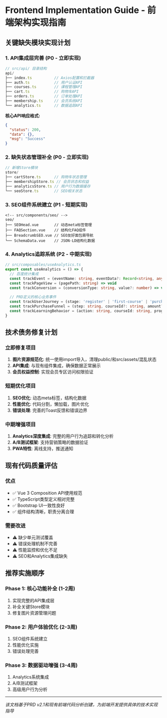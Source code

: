 # Frontend Implementation Guide - 前端架构实现指南

## 关键缺失模块实现计划

### 1. API集成层完善 (P0 - 立即实现)

```typescript
// src/api/ 目录结构
api/
├── index.ts          // Axios配置和拦截器
├── auth.ts           // 用户认证API
├── courses.ts        // 课程管理API
├── cart.ts           // 购物车API
├── orders.ts         // 订单处理API
├── membership.ts     // 会员系统API
└── analytics.ts      // 数据追踪API
```

**核心API响应格式:**
```json
{
  "status": 200,
  "data": {},
  "msg": "Success"
}
```

### 2. 缺失状态管理补全 (P0 - 立即实现)

```typescript
// 新增Store模块
store/
├── cartStore.ts      // 购物车状态管理
├── membershipStore.ts // 会员状态和权益
├── analyticsStore.ts // 用户行为数据缓存
└── seoStore.ts       // SEO相关状态
```

### 3. SEO组件系统建立 (P1 - 短期实现)

```vue
<!-- src/components/seo/ -->
seo/
├── SEOHead.vue       // 动态meta标签管理
├── FAQSection.vue    // 结构化FAQ组件
├── BreadcrumbSEO.vue // SEO友好面包屑导航
└── SchemaData.vue    // JSON-LD结构化数据
```

### 4. Analytics追踪系统 (P2 - 中期实现)

```typescript
// src/composables/useAnalytics.ts
export const useAnalytics = () => {
  // 百度统计集成
  const trackEvent = (eventName: string, eventData?: Record<string, any>) => void
  const trackPageView = (pagePath: string) => void
  const trackConversion = (conversionType: string, value?: number) => void
  
  // PRD定义的核心业务事件
  const trackUserJourney = (stage: 'register' | 'first-course' | 'purchase' | 'member') => void
  const trackPurchaseFunnel = (step: string, courseId?: string, amount?: number) => void
  const trackLearningBehavior = (action: string, courseId: string, progress?: number) => void
}
```

## 技术债务修复计划

### 立即修复项目
1. **图片资源规范化**: 统一使用import导入，清理public/和src/assets/混乱状态
2. **API集成**: 与现有组件集成，确保数据正常展示
3. **会员权益控制**: 实现会员专区访问权限验证

### 短期优化项目
1. **SEO优化**: 动态meta标签，结构化数据
2. **性能优化**: 代码分割，懒加载，图片优化
3. **错误处理**: 完善的Toast反馈和错误边界

### 中期增强项目
1. **Analytics深度集成**: 完整的用户行为追踪和转化分析
2. **A/B测试框架**: 支持营销策略的数据验证
3. **PWA特性**: 离线支持，推送通知

## 现有代码质量评估

### 优点
- ✅ Vue 3 Composition API使用规范
- ✅ TypeScript类型定义相对完整
- ✅ Bootstrap UI一致性良好
- ✅ 组件结构清晰，职责分离合理

### 需要改进
- ⚠️ 缺少单元测试覆盖
- ⚠️ 错误处理机制不完善  
- ⚠️ 性能监控和优化不足
- ⚠️ SEO和Analytics集成缺失

## 推荐实施顺序

### Phase 1: 核心功能补全 (1-2周)
1. 实现完整的API集成层
2. 补全关键Store模块
3. 修复图片资源管理问题

### Phase 2: 用户体验优化 (2-3周)  
1. SEO组件系统建立
2. 性能优化实施
3. 错误处理完善

### Phase 3: 数据驱动增强 (3-4周)
1. Analytics系统集成
2. A/B测试框架
3. 高级用户行为分析

---
*该文档基于PRD v2.1和现有前端代码分析创建，为前端开发提供具体的技术实现指导*